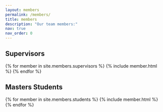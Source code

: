 ```yaml
---
layout: members
permalink: /members/
title: members
description: "Our team members:"
nav: true
nav_order: 0
---
```


## Supervisors

{% for member in site.members.supervisors %}
{% include member.html %}
{% endfor %}

## Masters Students

{% for member in site.members.students %}
{% include member.html %}
{% endfor %}